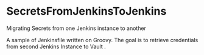 # SecretsFromJenkinsToJenkins
Migrating Secrets from one Jenkins instance to another

A sample of Jenkinsfile written on Groovy.
The goal is to retrieve credentials from second Jenkins Instance to Vault . 
